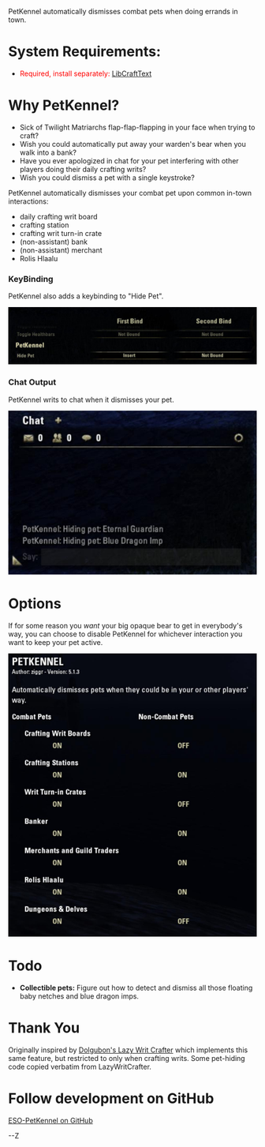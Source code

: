 PetKennel automatically dismisses combat pets when doing errands in town.

# System Requirements:

- <font color="red">Required, install separately:</font> [LibCraftText](https://www.esoui.com/downloads/info2184-LibCraftText.html)

# Why PetKennel?

- Sick of Twilight Matriarchs flap-flap-flapping in your face when trying to craft?
- Wish you could automatically put away your warden's bear when you walk into a bank?
- Have you ever apologized in chat for your pet interfering with other players doing their daily crafting writs?
- Wish you could dismiss a pet with a single keystroke?

PetKennel automatically dismisses your combat pet upon common in-town interactions:

- daily crafting writ board
- crafting station
- crafting writ turn-in crate
- (non-assistant) bank
- (non-assistant) merchant
- Rolis Hlaalu

### KeyBinding

PetKennel also adds a keybinding to "Hide Pet".

![key binding](doc/img/key_binding.jpg)

### Chat Output

PetKennel writs to chat when it dismisses your pet.

![chat output when PetKennel hides your pet](doc/img/chat_hide.jpg)

# Options

If for some reason you _want_ your big opaque bear to get in everybody's way, you can choose to disable PetKennel for whichever interaction you want to keep your pet active.

![PetKennel settings](doc/img/settings.jpg)

# Todo

- **Collectible pets:** Figure out how to detect and dismiss all those floating baby netches and blue dragon imps.

# Thank You

Originally inspired by [Dolgubon's Lazy Writ Crafter](https://www.esoui.com/downloads/info1346-DolgubonsLazyWritCrafter.html) which implements this same feature, but restricted to only when crafting writs. Some pet-hiding code copied verbatim from LazyWritCrafter.

# Follow development on GitHub

[ESO-PetKennel on GitHub](https://github.com/ziggr/ESO-PetKennel)

--Z
